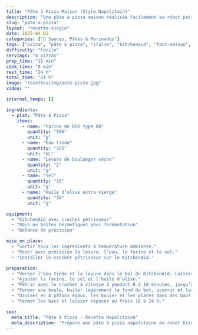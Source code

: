 ```yaml
---
title: "Pâte à Pizza Maison (Style Napolitain)"
description: "Une pâte à pizza maison réalisée facilement au robot patissier. Résultat digne des meilleures pizzerias : texture légère, fermentation lente et goût authentique."
slug: "pate-a-pizza"
layout: "recette-single"
date: 2025-04-02
categories: ["🧂 Sauces, Pâtes & Marinades"]
tags: ["pizza", "pâte à pizza", "italie", "kitchenaid", "fait-maison", "longue fermentation"]
difficulty: "Facile"
servings: "4 pizzas"
prep_time: "15 min"
cook_time: "8 min"
rest_time: "24 h"
total_time: "24 h"
image: "recettes/img/pate-pizza.jpg"
video: ""

internal_temps: []

ingredients:
  - plat: "Pâte à Pizza"
    items:
      - name: "Farine de blé type 00"
        quantity: "500"
        unit: "g"
      - name: "Eau tiède"
        quantity: "325"
        unit: "mL"
      - name: "Levure de boulanger sèche"
        quantity: "2"
        unit: "g"
      - name: "Sel"
        quantity: "10"
        unit: "g"
      - name: "Huile d’olive extra vierge"
        quantity: "10"
        unit: "g"

equipment:
  - "KitchenAid avec crochet pétrisseur"
  - "Bacs ou boîtes hermétiques pour fermentation"
  - "Balance de précision"

mise_en_place:
  - "Sortir tous les ingrédients à température ambiante."
  - "Peser avec précision la levure, l’eau, la farine et le sel."
  - "Installer le crochet pétrisseur sur le KitchenAid."

preparation:
  - "Verser l’eau tiède et la levure dans le bol du KitchenAid. Laisser agir 10 minutes."
  - "Ajouter la farine, le sel et l’huile d’olive."
  - "Pétrir avec le crochet à vitesse 2 pendant 8 à 10 minutes, jusqu’à ce que la pâte soit souple, lisse et légèrement élastique."
  - "Former une boule, huiler légèrement le fond du bol, couvrir et laisser pointer 2h à température ambiante."
  - "Diviser en 4 pâtons égaux, les bouler et les placer dans des bacs individuels légèrement farinés."
  - "Fermer les bacs et laisser reposer au frais 18 à 24 h."

seo:
  meta_title: "Pâte à Pizza - Recette Napolitaine"
  meta_description: "Prépare une pâte à pizza napolitaine au robot KitchenAid et fais-la cuire sur pierre dans ton Big Green Egg pour une vraie pizza artisanale à la maison !"
---
```

